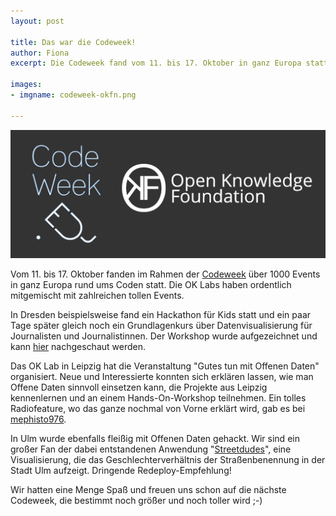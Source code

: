 ```yaml
---
layout: post

title: Das war die Codeweek!
author: Fiona
excerpt: Die Codeweek fand vom 11. bis 17. Oktober in ganz Europa statt. Da haben wir doch glatt mitgemacht!

images:
- imgname: codeweek-okfn.png

---
```

![codeweek-eu](/assets/blog/codeweek-okfn.png)
 
Vom 11. bis 17. Oktober fanden im Rahmen der [Codeweek][] über 1000 Events in ganz Europa rund ums Coden statt. Die OK Labs haben ordentlich mitgemischt mit zahlreichen tollen Events. 

In Dresden beispielsweise fand ein Hackathon für Kids statt und ein paar Tage später gleich noch ein Grundlagenkurs über Datenvisualisierung für Journalisten und Journalistinnen. Der Workshop wurde aufgezeichnet und kann [hier][] nachgeschaut werden.

Das OK Lab in Leipzig hat die Veranstaltung "Gutes tun mit Offenen Daten" organisiert. Neue und Interessierte konnten sich erklären lassen, wie man Offene Daten sinnvoll einsetzen kann, die Projekte aus Leipzig kennenlernen und an einem Hands-On-Workshop teilnehmen. Ein tolles Radiofeature, wo das ganze nochmal von Vorne erklärt wird, gab es bei [mephisto976][].

In Ulm wurde ebenfalls fleißig mit Offenen Daten gehackt. Wir sind ein großer Fan der dabei entstandenen Anwendung "[Streetdudes][]", eine Visualisierung, die das Geschlechterverhältnis der Straßenbenennung in der Stadt Ulm aufzeigt. Dringende Redeploy-Empfehlung!

Wir hatten eine Menge Spaß und freuen uns schon auf die nächste Codeweek, die bestimmt noch größer und noch toller wird ;-) 




[Codeweek]: http://codeweek.eu
[hier]: https://www.youtube.com/watch?v=SclvolylVqA
[mephisto976]: http://mephisto976.de/news/45924
[StreetDudes]: http://www.ulmapi.de/streetdudes/
